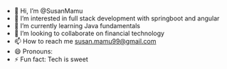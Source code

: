 - 👋 Hi, I’m @SusanMamu
- 👀 I’m interested in full stack development with springboot and angular
- 🌱 I’m currently learning Java fundamentals 
- 💞️ I’m looking to collaborate on financial technology
- 📫 How to reach me susan.mamu99@gmail.com 
- 😄 Pronouns: 
- ⚡ Fun fact: Tech is sweet

<!---
SusanMamu/SusanMamu is a ✨ special ✨ repository because its `README.md` (this file) appears on your GitHub profile.
You can click the Preview link to take a look at your changes.
--->
